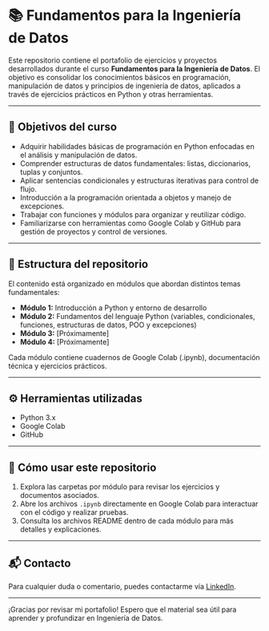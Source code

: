 # 📚 Fundamentos para la Ingeniería de Datos

Este repositorio contiene el portafolio de ejercicios y proyectos desarrollados durante el curso **Fundamentos para la Ingeniería de Datos**. El objetivo es consolidar los conocimientos básicos en programación, manipulación de datos y principios de ingeniería de datos, aplicados a través de ejercicios prácticos en Python y otras herramientas.

---

## 🎯 Objetivos del curso

- Adquirir habilidades básicas de programación en Python enfocadas en el análisis y manipulación de datos.
- Comprender estructuras de datos fundamentales: listas, diccionarios, tuplas y conjuntos.
- Aplicar sentencias condicionales y estructuras iterativas para control de flujo.
- Introducción a la programación orientada a objetos y manejo de excepciones.
- Trabajar con funciones y módulos para organizar y reutilizar código.
- Familiarizarse con herramientas como Google Colab y GitHub para gestión de proyectos y control de versiones.

---

## 📁 Estructura del repositorio

El contenido está organizado en módulos que abordan distintos temas fundamentales:

- **Módulo 1:** Introducción a Python y entorno de desarrollo  
- **Módulo 2:** Fundamentos del lenguaje Python (variables, condicionales, funciones, estructuras de datos, POO y excepciones)  
- **Módulo 3:** [Próximamente]  
- **Módulo 4:** [Próximamente]  

Cada módulo contiene cuadernos de Google Colab (.ipynb), documentación técnica y ejercicios prácticos.

---

## ⚙️ Herramientas utilizadas

- Python 3.x  
- Google Colab  
- GitHub  

---

## 📌 Cómo usar este repositorio

1. Explora las carpetas por módulo para revisar los ejercicios y documentos asociados.  
2. Abre los archivos `.ipynb` directamente en Google Colab para interactuar con el código y realizar pruebas.  
3. Consulta los archivos README dentro de cada módulo para más detalles y explicaciones.  

---

## 📬 Contacto

Para cualquier duda o comentario, puedes contactarme vía [LinkedIn](https://www.linkedin.com/in/jonathan-vasquez-738019131/).

---

¡Gracias por revisar mi portafolio! Espero que el material sea útil para aprender y profundizar en Ingeniería de Datos.

